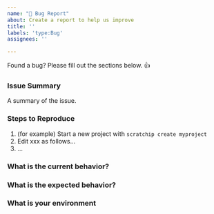 ```yaml
---
name: "🐞 Bug Report"
about: Create a report to help us improve
title: ''
labels: 'type:Bug'
assignees: ''

---
```


Found a bug? Please fill out the sections below. 👍

### Issue Summary

A summary of the issue.

### Steps to Reproduce

1. (for example) Start a new project with `scratchip create myproject`
2. Edit xxx as follows...
3. ...

### What is the current behavior?

### What is the expected behavior?

### What is your environment

<!-- (examples)
    - version: `0.2`
    - Python: 3.8.2
-->
